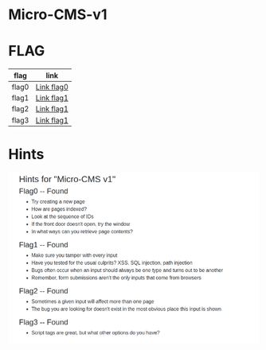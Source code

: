 # Micro-CMS-v1

# FLAG

|flag   | link   |
|-------|----------|
|flag0  | [Link flag0](flag0/README.md) |
|flag1  | [Link flag1](flag1/README.md) |
|flag2  | [Link flag1](flag2/README.md) |
|flag3  | [Link flag1](flag3/README.md) |


# Hints

![](img/hints.png)